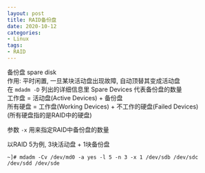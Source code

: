 ```yaml
---
layout: post
title: RAID备份盘
date: 2020-10-12
categories:
- Linux
tags:
- RAID
---
```


备份盘 spare disk<br>
作用: 平时闲置, 一旦某块活动盘出现故障, 自动顶替其变成活动盘<br>
在 `mdadm -D` 列出的详细信息里 Spare Devices 代表备份盘的数量<br>
工作盘 = 活动盘(Active Devices) + 备份盘<br>
所有硬盘 = 工作盘(Working Devices) + 不工作的硬盘(Failed Devices)<br>
(所有硬盘指的是RAID中的硬盘)

参数 `-x` 用来指定RAID中备份盘的数量<br>

以RAID 5为例, 3块活动盘 + 1块备份盘<br>
```
~]# mdadm -Cv /dev/md0 -a yes -l 5 -n 3 -x 1 /dev/sdb /dev/sdc /dev/sdd /dev/sde
```


